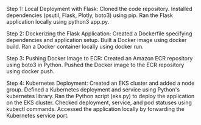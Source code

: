 Step 1:
Local Deployment with Flask:
Cloned the code repository.
Installed dependencies (psutil, Flask, Plotly, boto3) using pip.
Ran the Flask application locally using python3 app.py.

Step 2:
Dockerizing the Flask Application:
Created a Dockerfile specifying dependencies and application setup.
Built a Docker image using docker build.
Ran a Docker container locally using docker run.

Step 3:
Pushing Docker Image to ECR:
Created an Amazon ECR repository using boto3 in Python.
Pushed the Docker image to the ECR repository using docker push.

Step 4:
Kubernetes Deployment:
Created an EKS cluster and added a node group.
Defined a Kubernetes deployment and service using Python's kubernetes library.
Ran the Python script (eks.py) to deploy the application on the EKS cluster.
Checked deployment, service, and pod statuses using kubectl commands.
Accessed the application locally by forwarding the Kubernetes service port.

